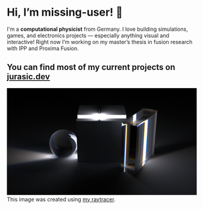 # Hi, I’m missing-user! 👋

I'm a **computational physicist** from Germany. I love building simulations, games, and electronics projects — especially anything visual and interactive!
Right now I’m working on my master’s thesis in fusion research with IPP and Proxima Fusion.

## You can find most of my current projects on [jurasic.dev](https://jurasic.dev/)

![Image Created with my Raytracer](spectral_planck_dispersion(1).png)
This image was created using [my raytracer](https://github.com/missing-user/RaytracingWeekend).
<!-- transparent stat banner, full width
![Sitestats banner from pagespeed insights](perfect_sitestats.svg)-->
